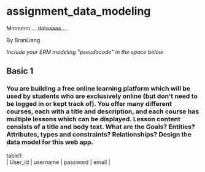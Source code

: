 # assignment_data_modeling
Mmmmm.... dataaaaa....

By BranLiang

*Include your ERM modeling "pseudocode" in the space below*

## Basic 1
### You are building a free online learning platform which will be used by students who are exclusively online (but don't need to be logged in or kept track of). You offer many different courses, each with a title and description, and each course has multiple lessons which can be displayed. Lesson content consists of a title and body text. What are the Goals? Entities? Attributes, types and constraints? Relationships? Design the data model for this web app.
table1: <br>
| User_id | username | password | email |
